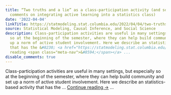 ```yaml
---
title: “Two truths and a lie” as a class-participation activity (and some more general
  comments on integrating active learning into a statistics class)
date: '2022-04-04'
linkTitle: https://statmodeling.stat.columbia.edu/2022/04/04/two-truths-and-a-lie-as-a-class-participation-activity/
source: Statistical Modeling, Causal Inference, and Social Science
description: Class-participation activities are useful in many settings, but especially
  so at the beginning of the semester, where they can help build community and set
  up a norm of active student involvement. Here we describe an statistics-based activity
  that has the &#8230; <a href="https://statmodeling.stat.columbia.edu/2022/04/04/two-truths-and-a-lie-as-a-class-participation-activity/">Continue
  reading <span class="meta-nav">&#8594;</span></a> ...
disable_comments: true
---
```

Class-participation activities are useful in many settings, but especially so at the beginning of the semester, where they can help build community and set up a norm of active student involvement. Here we describe an statistics-based activity that has the &#8230; <a href="https://statmodeling.stat.columbia.edu/2022/04/04/two-truths-and-a-lie-as-a-class-participation-activity/">Continue reading <span class="meta-nav">&#8594;</span></a> ...